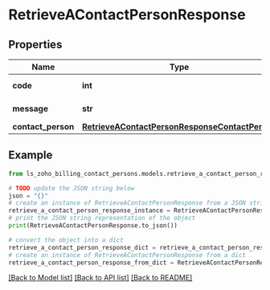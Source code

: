 # RetrieveAContactPersonResponse


## Properties

Name | Type | Description | Notes
------------ | ------------- | ------------- | -------------
**code** | **int** |  | [optional] [readonly] 
**message** | **str** |  | [optional] [readonly] 
**contact_person** | [**RetrieveAContactPersonResponseContactPerson**](RetrieveAContactPersonResponseContactPerson.md) |  | [optional] 

## Example

```python
from ls_zoho_billing_contact_persons.models.retrieve_a_contact_person_response import RetrieveAContactPersonResponse

# TODO update the JSON string below
json = "{}"
# create an instance of RetrieveAContactPersonResponse from a JSON string
retrieve_a_contact_person_response_instance = RetrieveAContactPersonResponse.from_json(json)
# print the JSON string representation of the object
print(RetrieveAContactPersonResponse.to_json())

# convert the object into a dict
retrieve_a_contact_person_response_dict = retrieve_a_contact_person_response_instance.to_dict()
# create an instance of RetrieveAContactPersonResponse from a dict
retrieve_a_contact_person_response_from_dict = RetrieveAContactPersonResponse.from_dict(retrieve_a_contact_person_response_dict)
```
[[Back to Model list]](../README.md#documentation-for-models) [[Back to API list]](../README.md#documentation-for-api-endpoints) [[Back to README]](../README.md)


